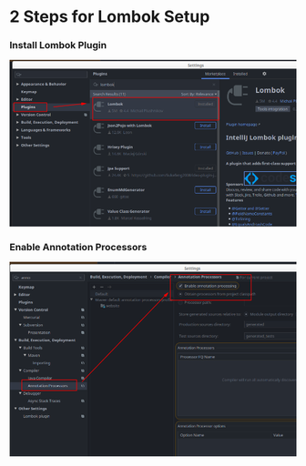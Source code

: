 # 2 Steps for Lombok Setup

### Install Lombok Plugin
![](lombok-plugin.png)

### Enable Annotation Processors
![](enable-annotation-processors.png)